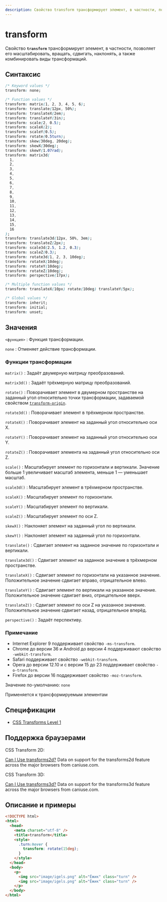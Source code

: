 ```yaml
---
description: Свойство transform трансформирует элемент, в частности, позволяет его масштабировать, вращать, сдвигать, наклонять, а также комбинировать виды трансформаций
---
```


# transform

Свойство **`transform`** трансформирует элемент, в частности, позволяет его масштабировать, вращать, сдвигать, наклонять, а также комбинировать виды трансформаций.

## Синтаксис

```css
/* Keyword values */
transform: none;

/* Function values */
transform: matrix(1, 2, 3, 4, 5, 6);
transform: translate(12px, 50%);
transform: translateX(2em);
transform: translateY(3in);
transform: scale(2, 0.5);
transform: scaleX(2);
transform: scaleY(0.5);
transform: rotate(0.5turn);
transform: skew(30deg, 20deg);
transform: skewX(30deg);
transform: skewY(1.07rad);
transform: matrix3d(
  1,
  2,
  3,
  4,
  5,
  6,
  7,
  8,
  9,
  10,
  11,
  12,
  13,
  14,
  15,
  16
);
transform: translate3d(12px, 50%, 3em);
transform: translateZ(2px);
transform: scale3d(2.5, 1.2, 0.3);
transform: scaleZ(0.3);
transform: rotate3d(1, 2, 3, 10deg);
transform: rotateX(10deg);
transform: rotateY(10deg);
transform: rotateZ(10deg);
transform: perspective(17px);

/* Multiple function values */
transform: translateX(10px) rotate(10deg) translateY(5px);

/* Global values */
transform: inherit;
transform: initial;
transform: unset;
```

## Значения

`<функция>`
: Функция трансформации.

`none`
: Отменяет действие трансформации.

### Функции трансформации

`matrix()`
: Задаёт двумерную матрицу преобразований.

`matrix3d()`
: Задаёт трёхмерную матрицу преобразований.

`rotate()`
: Поворачивает элемент в двумерном пространстве на заданный угол относительно точки трансформации, задаваемой свойством [`transform-origin`](transform-origin.md).

`rotate3d()`
: Поворачивает элемент в трёхмерном пространстве.

`rotateX()`
: Поворачивает элемент на заданный угол относительно оси X.

`rotateY()`
: Поворачивает элемент на заданный угол относительно оси Y.

`rotateZ()`
: Поворачивает элемента на заданный угол относительно оси Z.

`scale()`
: Масштабирует элемент по горизонтали и вертикали. Значение больше 1 увеличивает масштаб элемента, меньше 1 — уменьшает масштаб.

`scale3d()`
: Масштабирует элемент в трёхмерном пространстве.

`scaleX()`
: Масштабирует элемент по горизонтали.

`scaleY()`
: Масштабирует элемент по вертикали.

`scaleZ()`
: Масштабирует элемент по оси Z.

`skewX()`
: Наклоняет элемент на заданный угол по вертикали.

`skewY()`
: Наклоняет элемент на заданный угол по горизонтали.

`translate()`
: Сдвигает элемент на заданное значение по горизонтали и вертикали.

`translate3d()`
: Сдвигает элемент на заданное значение в трёхмерном пространстве.

`translateX()`
: Сдвигает элемент по горизонтали на указанное значение. Положительное значение сдвигает вправо, отрицательное влево.

`translateY()`
: Сдвигает элемент по вертикали на указанное значение. Положительное значение сдвигает вниз, отрицательное вверх.

`translateZ()`
: Сдвигает элемент по оси Z на указанное значение. Положительное значение сдвигает назад, отрицательное вперёд.

`perspective()`
: Задаёт перспективу.

### Примечание

- Internet Explorer 9 поддерживает свойство `-ms-transform`.
- Chrome до версии 36 и Android до версии 4 поддерживают свойство `-webkit-transform`.
- Safari поддерживает свойство `-webkit-transform`.
- Opera до версии 12.10 и с версии 15 до 23 поддерживает свойство `-o-transform`.
- Firefox до версии 16 поддерживает свойство `-moz-transform`.

Значение по-умолчанию: `none`

Применяется к трансформируемым элементам

## Спецификации

- [CSS Transforms Level 1](http://dev.w3.org/csswg/css-transforms/#transform)

## Поддержка браузерами

CSS Transform 2D:

<p class="ciu_embed" data-feature="transforms2d" data-periods="future_1,current,past_1,past_2">
  <a href="http://caniuse.com/#feat=transforms2d">Can I Use transforms2d?</a> Data on support for the transforms2d feature across the major browsers from caniuse.com.
</p>

CSS Transform 3D:

<p class="ciu_embed" data-feature="transforms3d" data-periods="future_1,current,past_1,past_2">
  <a href="http://caniuse.com/#feat=transforms3d">Can I Use transforms3d?</a> Data on support for the transforms3d feature across the major browsers from caniuse.com.
</p>

## Описание и примеры

```html
<!DOCTYPE html>
<html>
  <head>
    <meta charset="utf-8" />
    <title>transform</title>
    <style>
      .turn:hover {
        transform: rotate(15deg);
      }
    </style>
  </head>
  <body>
    <p>
      <img src="image/igels.png" alt="Ёжик" class="turn" />
      <img src="image/igels.png" alt="Ёжик" class="turn" />
    </p>
  </body>
</html>
```
